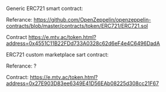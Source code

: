 Generic ERC721 smart contract:

Referance: https://github.com/OpenZeppelin/openzeppelin-contracts/blob/master/contracts/token/ERC721/ERC721.sol

Contract https://e.mtv.ac/token.html?address=0x4551C11B22FDd733A0328c62d6eF4e4C6496DadA



ERC721 custom marketplace sart contract:

Referance: ?

Contract: https://e.mtv.ac/token.html?address=0x27E903D83ee6349E41D56EAb08225d308cc21F67
